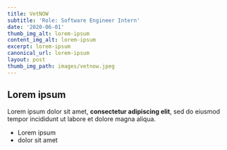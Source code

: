 ```yaml
---
title: VetNOW
subtitle: 'Role: Software Engineer Intern'
date: '2020-06-01'
thumb_img_alt: lorem-ipsum
content_img_alt: lorem-ipsum
excerpt: lorem-ipsum
canonical_url: lorem-ipsum
layout: post
thumb_img_path: images/vetnow.jpeg
---
```

## Lorem ipsum

Lorem ipsum dolor sit amet, **consectetur adipiscing elit**, sed do eiusmod tempor incididunt ut labore et dolore magna aliqua.

- Lorem ipsum
- dolor sit amet